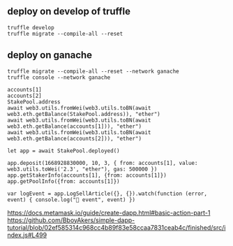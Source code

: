 ## deploy on develop of truffle

```
truffle develop
truffle migrate --compile-all --reset
```

## deploy on ganache

```
truffle migrate --compile-all --reset --network ganache
truffle console --network ganache

accounts[1]
accounts[2]
StakePool.address
await web3.utils.fromWei(web3.utils.toBN(await web3.eth.getBalance(StakePool.address)), "ether")
await web3.utils.fromWei(web3.utils.toBN(await web3.eth.getBalance(accounts[1])), "ether")
await web3.utils.fromWei(web3.utils.toBN(await web3.eth.getBalance(accounts[2])), "ether")

let app = await StakePool.deployed()

app.deposit(1668928830000, 10, 3, { from: accounts[1], value: web3.utils.toWei('2.3', "ether"), gas: 500000 })
app.getStakerInfo(accounts[1], {from: accounts[1]})
app.getPoolInfo({from: accounts[1]})

var logEvent = app.LogSellArticle({}, {}).watch(function (error, event) { console.log("🚀 event", event) })
```

https://docs.metamask.io/guide/create-dapp.html#basic-action-part-1
https://github.com/BboyAkers/simple-dapp-tutorial/blob/02ef585314c968cc4b89f83e58ccaa7831ceab4c/finished/src/index.js#L499
